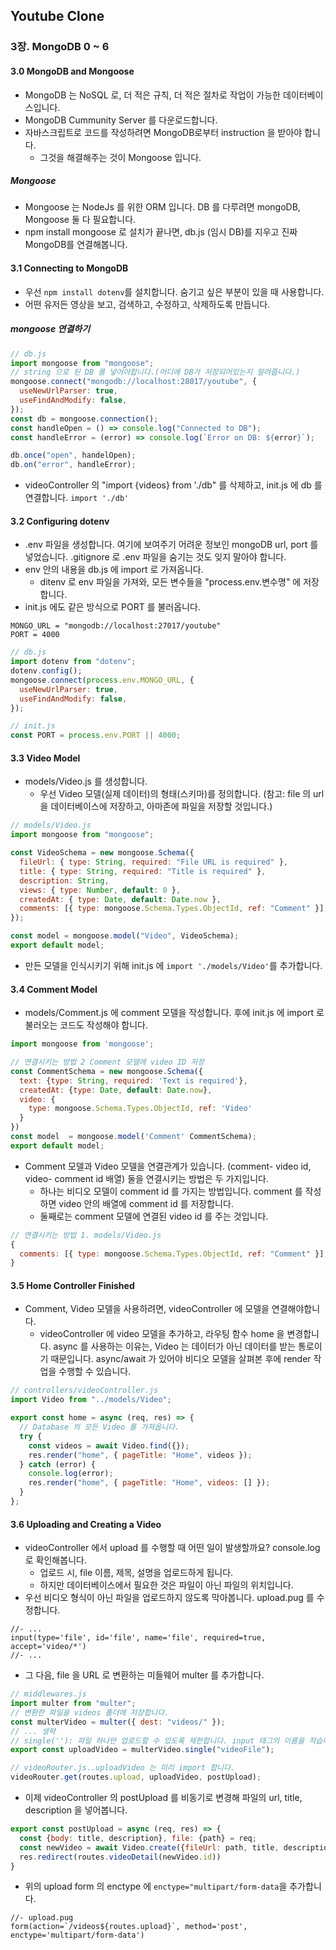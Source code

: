 ## Youtube Clone

### 3장. MongoDB 0 ~ 6

#### 3.0 MongoDB and Mongoose

- MongoDB 는 NoSQL 로, 더 적은 규칙, 더 적은 절차로 작업이 가능한 데이터베이스입니다.
- MongoDB Cummunity Server 를 다운로드합니다.
- 자바스크립트로 코드를 작성하려면 MongoDB로부터 instruction 을 받아야 합니다.
  - 그것을 해결해주는 것이 Mongoose 입니다.

##### Mongoose

- Mongoose 는 NodeJs 를 위한 ORM 입니다. DB 를 다루려면 mongoDB, Mongoose 둘 다 필요합니다.
- npm install mongoose 로 설치가 끝나면, db.js (임시 DB)를 지우고 진짜 MongoDB를 연결해봅니다.

#### 3.1 Connecting to MongoDB

- 우선 `npm install dotenv`를 설치합니다. 숨기고 싶은 부분이 있을 때 사용합니다.
- 어떤 유저든 영상을 보고, 검색하고, 수정하고, 삭제하도록 만듭니다.

##### mongoose 연결하기

```javascript
// db.js
import mongoose from "mongoose";
// string 으로 된 DB 를 넣어야합니다.(어디에 DB가 저장되어있는지 알려줍니다.)
mongoose.connect("mongodb://localhost:28017/youtube", {
  useNewUrlParser: true,
  useFindAndModify: false,
});
const db = mongoose.connection();
const handleOpen = () => console.log("Connected to DB");
const handleError = (error) => console.log(`Error on DB: ${error}`);

db.once("open", handelOpen);
db.on("error", handleError);
```

- videoController 의 "import {videos} from './db" 를 삭제하고, init.js 에 db 를 연결합니다. `import './db'`

#### 3.2 Configuring dotenv

- .env 파일을 생성합니다. 여기에 보여주기 어려운 정보인 mongoDB url, port 를 넣었습니다. .gitignore 로 .env 파일을 숨기는 것도 잊지 말아야 합니다.
- env 안의 내용을 db.js 에 import 로 가져옵니다.
  - ditenv 로 env 파일을 가져와, 모든 변수들을 "process.env.변수명" 에 저장합니다.
- init.js 에도 같은 방식으로 PORT 를 불러옵니다.

```envp
MONGO_URL = "mongodb://localhost:27017/youtube"
PORT = 4000
```

```javascript
// db.js
import dotenv from "dotenv";
dotenv.config();
mongoose.connect(process.env.MONGO_URL, {
  useNewUrlParser: true,
  useFindAndModify: false,
});

// init.js
const PORT = process.env.PORT || 4000;
```

#### 3.3 Video Model

- models/Video.js 를 생성합니다.
  - 우선 Video 모델(실제 데이터)의 형태(스키마)를 정의합니다. (참고: file 의 url 을 데이터베이스에 저장하고, 아마존에 파일을 저장할 것입니다.)

```javascript
// models/Video.js
import mongoose from "mongoose";

const VideoSchema = new mongoose.Schema({
  fileUrl: { type: String, required: "File URL is required" },
  title: { type: String, required: "Title is required" },
  description: String,
  views: { type: Number, default: 0 },
  createdAt: { type: Date, default: Date.now },
  comments: [{ type: mongoose.Schema.Types.ObjectId, ref: "Comment" }],
});

const model = mongoose.model("Video", VideoSchema);
export default model;
```

- 만든 모델을 인식시키기 위해 init.js 에 `import './models/Video'`를 추가합니다.

#### 3.4 Comment Model

- models/Comment.js 에 comment 모델을 작성합니다. 후에 init.js 에 import 로 불러오는 코드도 작성해야 합니다.

```javascript
import mongoose from 'mongoose';

// 연결시키는 방법 2 Comment 모델에 video ID 저장
const CommentSchema = new mongoose.Schema({
  text: {type: String, required: 'Text is required'},
  createdAt: {type: Date, default: Date.now},
  video: {
    type: mongoose.Schema.Types.ObjectId, ref: 'Video'
  }
})
const model  = mongoose.model('Comment' CommentSchema);
export default model;
```

- Comment 모델과 Video 모델을 연결관계가 있습니다. (comment- video id, video- comment id 배열) 둘을 연결시키는 방법은 두 가지입니다.
  - 하나는 비디오 모델이 comment id 를 가지는 방법입니다. comment 를 작성하면 video 안의 배열에 comment id 를 저장합니다.
  - 둘째로는 comment 모델에 연결된 video id 를 주는 것입니다.

```javascript
// 연결시키는 방법 1. models/Video.js
{
  comments: [{ type: mongoose.Schema.Types.ObjectId, ref: "Comment" }];
}
```

#### 3.5 Home Controller Finished

- Comment, Video 모델을 사용하려면, videoController 에 모델을 연결해야합니다.
  - videoController 에 video 모델을 추가하고, 라우팅 함수 home 을 변경합니다. async 를 사용하는 이유는, Video 는 데이터가 아닌 데이터를 받는 통로이기 때문입니다. async/await 가 있어야 비디오 모델을 살펴본 후에 render 작업을 수행할 수 있습니다.

```javascript
// controllers/videoController.js
import Video from "../models/Video";

export const home = async (req, res) => {
  // Database 의 모든 Video 를 가져옵니다.
  try {
    const videos = await Video.find({});
    res.render("home", { pageTitle: "Home", videos });
  } catch (error) {
    console.log(error);
    res.render("home", { pageTitle: "Home", videos: [] });
  }
};
```

#### 3.6 Uploading and Creating a Video

- videoController 에서 upload 를 수행할 때 어떤 일이 발생할까요? console.log 로 확인해봅니다.
  - 업로드 시, file 이름, 제목, 설명을 업로드하게 됩니다.
  - 하지만 데이터베이스에서 필요한 것은 파일이 아닌 파일의 위치입니다.
- 우선 비디오 형식이 아닌 파일을 업로드하지 않도록 막아봅니다. upload.pug 를 수정합니다.

```pug
//- ...
input(type='file', id='file', name='file', required=true, accept='video/*')
//- ...
```

- 그 다음, file 을 URL 로 변환하는 미들웨어 multer 를 추가합니다.

```javascript
// middlewares.js
import multer from "multer";
// 변환한 파일을 videos 폴더에 저장합니다.
const multerVideo = multer({ dest: "videos/" });
// ... 생략
// single(''): 파일 하나만 업로드할 수 있도록 제한합니다. input 태그의 이름을 적습니다.
export const uploadVideo = multerVideo.single("videoFile");

// videoRouter.js..uploadVideo 는 미리 import 합니다.
videoRouter.get(routes.upload, uploadVideo, postUpload);
```

- 이제 videoController 의 postUpload 를 비동기로 변경해 파일의 url, title, description 을 넣어봅니다.

```javascript
export const postUpload = async (req, res) => {
  const {body: title, description}, file: {path} = req;
  const newVideo = await Video.create({fileUrl: path, title, description})
  res.redirect(routes.videoDetail(newVideo.id))
}
```

- 위의 upload form 의 enctype 에 `enctype="multipart/form-data`을 추가합니다.

```pug
//- upload.pug
form(action=`/videos${routes.upload}`, method='post', enctype='multipart/form-data')
```
